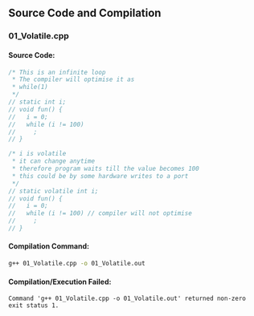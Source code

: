 
## Source Code and Compilation

### 01_Volatile.cpp

#### Source Code:
```cpp
/* This is an infinite loop
 * The compiler will optimise it as
 * while(1)
 */
// static int i;
// void fun() {
//   i = 0;
//   while (i != 100)
//     ;
// }

/* i is volatile
 * it can change anytime
 * therefore program waits till the value becomes 100
 * this could be by some hardware writes to a port
 */
// static volatile int i;
// void fun() {
//   i = 0;
//   while (i != 100) // compiler will not optimise
//     ;
// }

```
#### Compilation Command:
```sh
g++ 01_Volatile.cpp -o 01_Volatile.out
```
#### Compilation/Execution Failed:
```Command 'g++ 01_Volatile.cpp -o 01_Volatile.out' returned non-zero exit status 1.```